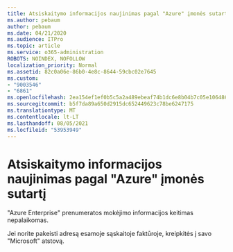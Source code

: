 ```yaml
---
title: Atsiskaitymo informacijos naujinimas pagal "Azure" įmonės sutartį
ms.author: pebaum
author: pebaum
ms.date: 04/21/2020
ms.audience: ITPro
ms.topic: article
ms.service: o365-administration
ROBOTS: NOINDEX, NOFOLLOW
localization_priority: Normal
ms.assetid: 82c0a06e-86b0-4e8c-8644-59cbc02e7645
ms.custom:
- "9003546"
- "6861"
ms.openlocfilehash: 2ea154ef1ef0b5c5a2a489ebeaf74b1dc6e8b04b7c05e1064869cc99262c9823
ms.sourcegitcommit: b5f7da89a650d2915dc652449623c78be6247175
ms.translationtype: MT
ms.contentlocale: lt-LT
ms.lasthandoff: 08/05/2021
ms.locfileid: "53953949"
---
```

# <a name="update-billing-info-under-azure-enterprise-agreement"></a>Atsiskaitymo informacijos naujinimas pagal "Azure" įmonės sutartį

"Azure Enterprise" prenumeratos mokėjimo informacijos keitimas nepalaikomas.

Jei norite pakeisti adresą esamoje sąskaitoje faktūroje, kreipkitės į savo "Microsoft" atstovą.
